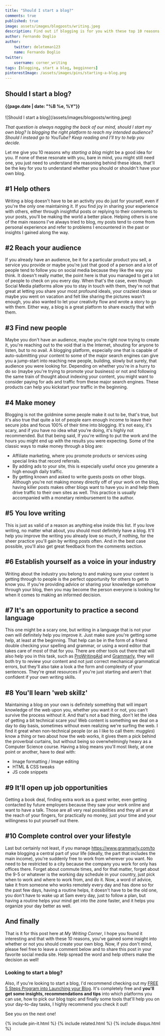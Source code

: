```yaml
---
title: "Should I start a blog?"
comments: true
published: true
image: assets/images/blogposts/writing.jpeg
description: Find out if blogging is for you with these top 10 reasons whether you should start a blog.
author: Fernando Doglio
author:
    twitter: deleteman123
    name: Fernando Doglio
twitter:
    username: corner_writing
tags: [blogging, start a blog, begginners]
pinterestImage: /assets/images/pins/starting-a-blog.png
---
```


## Should I start a blog?
#### {{page.date | date: "%B %e, %Y"}}

<div class="post-header-img" markdown="1">
![Should I start a blog](/assets/images/blogposts/writing.jpeg)
</div>

_That question is always nagging the back of our mind, should I start my own blog? Is blogging the right platform to reach my intended audience? 
Should I instead go to YouTube? Keep reading and I'll try to help you decide._

Let me give you 10 reasons why _starting a blog_ might be a good idea for you. If none of these resonate with you, bare in mind, you might still need one, you just need to understand the reasoning behind these ideas, that'll be the key for you to understand whether you should or shouldn't have your own blog.

## #1 Help others
Writing a blog doesn't have to be an activity you do just for yourself, even if you're the only one maintaining it. If you find joy in sharing your experience with others, either through insightful posts or replying to their comments to your posts, you'll be making the world a better place. Helping others is one of the main reasons I've always tried to blog, my posts tend to come from personal experience and refer to problems I encountered in the past or insights I gained along the way.

## #2 Reach your audience
If you already have an audience, be it for a particular product you sell, a service you provide or maybe you're just that good of a person and a lot of people tend to follow you on social media because they like the way you think. It doesn't really matter, the point here is that you managed to get a lot of people to check on you every day. 
When that's the case, even though Social Media platforms allow you to stay in touch with them, they're not that great at letting you share your most profound ideals, your craziest ideas or maybe you went on vacation and felt like sharing the pictures wasn't enough, you also wanted to let your creativity flow and wrote a story to go with them. Either way, a blog is a great platform to share exactly that with them. 

## #3 Find new people
Maybe you don't have an audience, maybe you're right now trying to create it, you're reaching out to the void that is the Internet, shouting for anyone to listen, but to no avail. A blogging platform, especially one that is capable of auto-submitting your content to some of the major search engines can give you a jump-start into reaching new people, building, slowly but surely, that audience you were looking for. Depending on whether you're in a hurry to do so (maybe you're trying to promote your business) or not and following the same train of thought about indexing your content, you might want to consider paying for ads and traffic from these major search engines. These products can help you kickstart your traffic in the beginning. 

## #4 Make money
Blogging is not the goldmine some people make it out to be, that's true, but it's also true that quite a lot of people earn enough income to leave their secure jobs and focus 100% of their time into blogging. It's not easy, it's scary, and if you have no idea what you're doing, it's highly not recommended. But that being said, If you're willing to put the work and the hours you might end up with the results you were expecting.
Some of the classic ways to make money through a blog are:
- Affiliate marketing, where you promote products or services using special links that record referrals. 
- By adding ads to your site, this is especially useful once you generate a high enough daily traffic.
- By getting known and asked to write guests posts on other blogs. Although you're not making money directly off of your work on the blog, having killer posts makes other blogs want to have you in and help them drive traffic to their own sites as well. This practice is usually accompanied with a monetary reimbursement to the author.

## #5 You love writing
This is just as valid of a reason as anything else inside this list. If you love writing, no matter what about, you should most definitely have a blog. It'll help you improve the writing you already love so much, if nothing, for the sheer practice you'll gain by writing posts often. And in the best case possible, you'll also get great feedback from the comments section.

## #6 Establish yourself as a voice in your industry
Writing about the industry you belong to and making sure your content is getting through to people is the perfect opportunity for others to get to know you. If you're providing advice or sharing your knowledge somehow through your blog, then you may become the person everyone is looking for when it comes to making an informed decision.

## #7 It's an opportunity to practice a second language
This one might be a scary one, but writing in a language that is not your own will definitely help you improve it. Just make sure you're getting some help, at least at the beginning. That help can be in the form of a friend double checking your spelling and grammar, or using a word editor that takes care of most of that for you.
There are other tools out there that  will also help you in this task, such as [ProWritingAid](https://prowritingaid.com/?afid=6582) and [Grammarly](https://grammarly.go2cloud.org/aff_c?offer_id=3&aff_id=42324), they will both try to review your content and not just correct mechanical grammatical errors, but they'll also take a look a the form and complexity of your sentences. They're great resources if you're just starting and aren't that confident if your own writing skills.


## #8 You'll learn 'web skillz'
Maintaining a blog on your own is definitely something that will impart knowledge of the web upon you, whether you want it or not, you can't survive the process without it. And that's not a bad thing, don't let the idea of getting a bit technical scare you! Web content is something we deal on a day to day basis, sometimes without even realizing we're surfing the web. I find it great when non-technical people (or as I like to call them: _muggles_) know a thing or two about how the web works, it gives them a pick behind the proverbial curtains, but without being so overwhelmingly heavy as a Computer Science course. 
Having a blog means you'll most likely, at one point or another, have to deal with:
- Image formatting / Image editing
- HTML & CSS tweaks
- JS code snippets

## #9 It'll open up job opportunities
Getting a book deal, finding extra work as a guest writer, even getting contacted by future employers because they saw your work online and want to have a talk. Those are all very real possibilities and they all are at the reach of your fingers, for practically no money, just your time and your willingness to put yourself out there.

## #10 Complete control over your lifestyle
Last but certainly not least, if you manage https://www.grammarly.com/to make blogging a central part of your life (ideally, the part that includes the main income), you're suddenly free to work from wherever you want. No need to be restricted to a city because the company you work for only has offices there. Forget about commute times, and for that matter, forget about the 9-5 or whatever is the working day schedule in your country, just pick when to work and where to work from, and do it. 
Now, a word of advice, take it from someone who works remotely every day and has done so for the past few days, having a routine helps, it doesn't have to be the old one, you don't have to wake up at 5am every day, just to follow a plan, but having a routine helps your mind get into the zone faster, and it helps you organize your day better as well.  

## And finally
That is it for this post here at _My Writing Corner_, I hope you found it interesting and that with these 10 reasons, you've gained some insight into whether or not you should create your own blog.
Now, if you don't mind, please feel free to leave a comment below and to share this post in your favorite social media site. Help spread the word and help others make the decision as well!

### Looking to start a blog?
Also, if you're looking to start a blog, I'd recommend checking out my [FREE 5 Steps Program into Launching your Blog](/5-step-program). It's completely free and **you'll get some insights, recommendations and tips** into which platforms you can use, how to pick our blog topic and finally some tools that'll help you on your day-to-day tasks, I highly recommend you check it out!

See you on the next one!

<div class="sharethis-inline-share-buttons"></div>

{% include pin-it.html %}
{% include related.html %}
{% include disqus.html %}